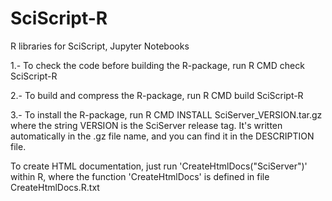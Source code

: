 # SciScript-R
R libraries for SciScript, Jupyter Notebooks

1.- To check the code before building the R-package, run
      R CMD check SciScript-R

2.- To build and compress the R-package, run
      R CMD build SciScript-R
      
3.- To install the R-package, run
      R CMD INSTALL SciServer_VERSION.tar.gz  
    where the string VERSION is the SciServer release tag. It's written automatically in the .gz file name, and you can find it in the DESCRIPTION file.


To create HTML documentation, just run 'CreateHtmlDocs("SciServer")' within R, where the function 'CreateHtmlDocs' is defined in file CreateHtmlDocs.R.txt
